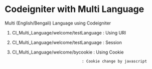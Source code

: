 Codeigniter with Multi Language
===============================

Multi (English/Bengali) Language using Codeigniter


1. CI_Multi_Language/welcome/testLanguage : Using URI 

2. CI_Multi_Language/welcome/testLanguage : Session

3. CI_Multi_Language/welcome/bycookie : Using Cookie

									  : Cookie change by javascript



